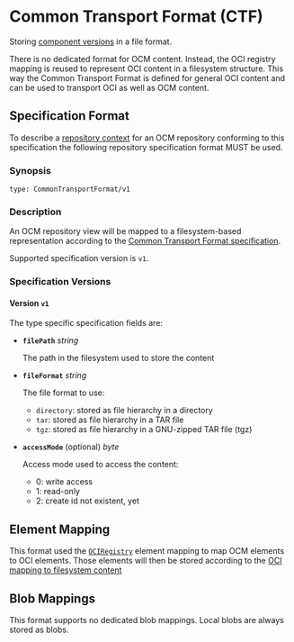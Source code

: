 # Common Transport Format (CTF)

Storing [component versions](../../../specification/elements/README.md#component-versions)
in a file format.

There is no dedicated format for OCM content. Instead,
the OCI registry mapping is reused to represent OCI content in a filesystem
structure. This way the Common Transport Format is defined for general
OCI content and can be used to transport OCI as well as OCM content.

## Specification Format

To describe a [repository context](../../../specification/elements/README.md#repository-contexts)
for an OCM repository conforming to this specification the following
repository specification format MUST be used.

### Synopsis

```
type: CommonTransportFormat/v1
```

### Description

An OCM repository view will be mapped to a
filesystem-based representation according to the [Common Transport Format specification](../../common/formatspec.md#common-transport-format).

Supported specification version is `v1`.

### Specification Versions

#### Version `v1`

The type specific specification fields are:

- **`filePath`** *string*

  The path in the filesystem used to store the content

- **`fileFormat`** *string*

  The file format to use:
    - `directory`: stored as file hierarchy in a directory
    - `tar`: stored as file hierarchy in a TAR file
    - `tgz`: stored as file hierarchy in a GNU-zipped TAR file (tgz)

- **`accessMode`** (optional) *byte*

  Access mode used to access the content:
    - 0: write access
    - 1: read-only
    - 2: create id not existent, yet


## Element Mapping

This format used the [`OCIRegistry`](../OCIRegistry/README.md#element-mapping)
element mapping to map OCM elements to OCI elements.
Those elements will then be stored according to the [OCI mapping to filesystem content](../../common/formatspec.md#common-transport-format)

## Blob Mappings

This format supports no dedicated blob mappings.
Local blobs are always stored as blobs.